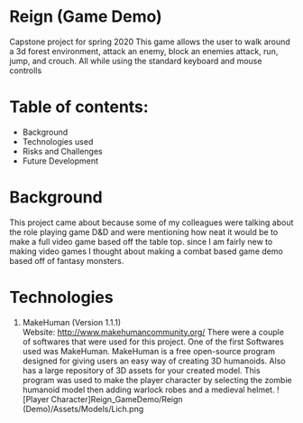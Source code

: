 # Reign (Game Demo)
Capstone project for spring 2020 This game allows the user to walk around a 3d forest environment, attack an enemy, block an enemies attack, run, jump, and crouch. All while using the standard keyboard and mouse controlls

# Table of contents:
* Background
* Technologies used
* Risks and Challenges
* Future Development

# Background
This project came about because some of my colleagues were talking about the role playing game D&D and were mentioning how neat it would be to make a full video game based off the table top. since I am fairly new to making video games I thought about making a combat based game demo based off of fantasy monsters.

# Technologies
1. MakeHuman (Version 1.1.1)  
Website: http://www.makehumancommunity.org/
There were a couple of softwares that were used for this project. One of the first Softwares used was MakeHuman. MakeHuman is a free open-source program designed for giving users an easy way of creating 3D humanoids. Also has a large repository of 3D assets for your created model. This program was used to make the player character by selecting the zombie humanoid model then adding warlock robes and a medieval helmet.
![Player Character]Reign_GameDemo/Reign (Demo)/Assets/Models/Lich.png

